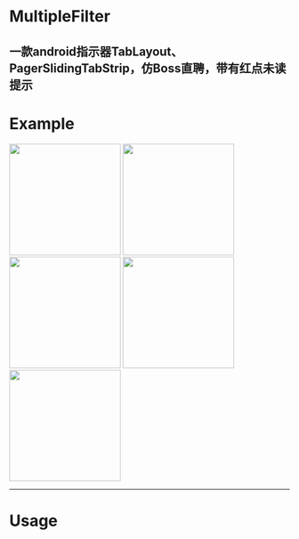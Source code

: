 # MultipleFilter

一款android指示器TabLayout、PagerSlidingTabStrip，仿Boss直聘，带有红点未读提示
---

# Example

<image src="https://github.com/sky8650/MultipleFilter/blob/master/app/img/device-2018-12-28-165437.png?raw=true" width="200px"/> <image src="https://github.com/sky8650/MultipleFilter/blob/master/app/img/device-2018-12-28-165514.png" width="200px"/>  
<image src="https://github.com/sky8650/MultipleFilter/blob/master/app/img/device-2018-12-28-165532.png" width="200px"/> <image src="https://github.com/sky8650/MultipleFilter/blob/master/app/img/device-2018-12-28-165658.png" width="200px"/> <image src="https://github.com/sky8650/MultipleFilter/blob/master/app/img/device-2018-12-28-165732.png" width="200px"/>



---
# Usage
